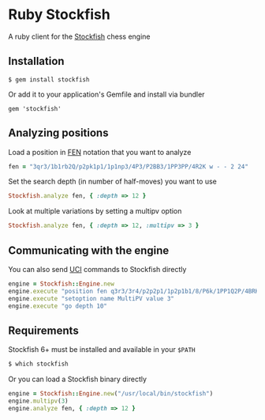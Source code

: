 # Ruby Stockfish

A ruby client for the [Stockfish](https://stockfishchess.org/) chess engine


## Installation

```
$ gem install stockfish
```

Or add it to your application's Gemfile and install via bundler

```
gem 'stockfish'
```


## Analyzing positions

Load a position in [FEN](https://en.wikipedia.org/wiki/Forsyth%E2%80%93Edwards_Notation) notation that you want to analyze

```ruby
fen = "3qr3/1b1rb2Q/p2pk1p1/1p1np3/4P3/P2BB3/1PP3PP/4R2K w - - 2 24"
```

Set the search depth (in number of half-moves) you want to use

```ruby
Stockfish.analyze fen, { :depth => 12 }
```

Look at multiple variations by setting a multipv option

```ruby
Stockfish.analyze fen, { :depth => 12, :multipv => 3 }
```


## Communicating with the engine

You can also send [UCI](https://en.wikipedia.org/wiki/Universal_Chess_Interface) commands to Stockfish directly

```ruby
engine = Stockfish::Engine.new
engine.execute "position fen q3r3/3r4/p2p2p1/1p2p1b1/8/P6k/1PP1Q2P/4BRK1 b - - 8 36"
engine.execute "setoption name MultiPV value 3"
engine.execute "go depth 10"
```


## Requirements

Stockfish 6+ must be installed and available in your `$PATH`

```bash
$ which stockfish
```

Or you can load a Stockfish binary directly

```ruby
engine = Stockfish::Engine.new("/usr/local/bin/stockfish")
engine.multipv(3)
engine.analyze fen, { :depth => 12 }
```
